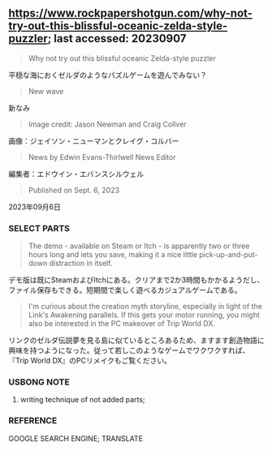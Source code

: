 ## https://www.rockpapershotgun.com/why-not-try-out-this-blissful-oceanic-zelda-style-puzzler; last accessed: 20230907

> Why not try out this blissful oceanic Zelda-style puzzler

平穏な海におくゼルダのようなパズルゲームを遊んでみない？

> New wave

新なみ

> Image credit: Jason Newman and Craig Collver

画像：ジェイソン・ニューマンとクレイグ・コルバー

> News by Edwin Evans-Thirlwell News Editor

編集者：エドウイン・エバンスシルウェル

> Published on Sept. 6, 2023

2023年09月6日

### SELECT PARTS
 
> The demo - available on Steam or Itch - is apparently two or three hours long and lets you save, making it a nice little pick-up-and-put-down distraction in itself. 

デモ版は既にSteamおよびItchにある。クリアまで2か3時間もかかるようだし、ファイル保存もできる。短期間で楽しく遊べるカジュアルゲームである。

> I'm curious about the creation myth storyline, especially in light of the Link's Awakening parallels. If this gets your motor running, you might also be interested in the PC makeover of Trip World DX. 

リンクのゼルダ伝説夢を見る島に似ているところあるため、ますます創造物語に興味を持つようになった。従って若しこのようなゲームでワクワクすれば、『Trip World DX』のPCリメイクもご覧ください。

### USBONG NOTE

1) writing technique of not added parts;

### REFERENCE

GOOGLE SEARCH ENGINE; TRANSLATE
